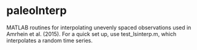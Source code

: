 # paleoInterp

MATLAB routines for interpolating unevenly spaced observations used in Amrhein et al. (2015).
For a quick set up, use test_lsinterp.m, which interpolates a random time series.